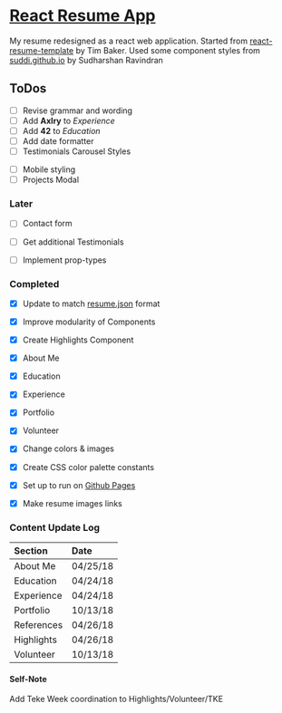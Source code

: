 # [React Resume App](https://donald-stolz.github.io/resume/)

My resume redesigned as a react web application. Started from [react-resume-template](https://github.com/tbakerx/react-resume-template) by Tim Baker. Used some component styles from [suddi.github.io](https://github.com/suddi/suddi.github.io) by Sudharshan Ravindran

ToDos
-------
- [ ] Revise grammar and wording
- [ ] Add **Axlry** to *Experience*
- [ ] Add **42** to *Education*
- [ ] Add date formatter
- [ ] Testimonials Carousel Styles
<!-- - [ ] Skill descriptions & links to projects -->
- [ ] Mobile styling
- [ ] Projects Modal

### Later
- [ ] Contact form
- [ ] Get additional Testimonials
- [ ] Implement prop-types


### Completed
- [x] Update to match [resume.json](https://jsonresume.org/) format
- [x] Improve modularity of Components
- [x] Create Highlights Component
- [x] About Me
- [x] Education
- [x] Experience
- [x] Portfolio
- [x] Volunteer
- [x] Change colors & images
- [x] Create CSS color palette constants
- [x] Set up to run on [Github Pages](https://pages.github.com/)
- [x] Make resume images links


### Content Update Log

| Section			| Date     |
| :---------	| :--------|
| About Me  	| 04/25/18 |
| Education 	| 04/24/18 |
| Experience	| 04/24/18 |
| Portfolio 	| 10/13/18 |
| References	| 04/26/18 |
| Highlights	| 04/26/18 |
| Volunteer		| 10/13/18 |

#### Self-Note
Add Teke Week coordination to Highlights/Volunteer/TKE
